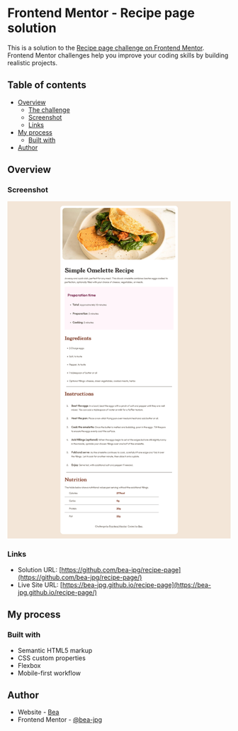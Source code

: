 # Frontend Mentor - Recipe page solution

This is a solution to the [Recipe page challenge on Frontend Mentor](https://www.frontendmentor.io/challenges/recipe-page-KiTsR8QQKm). Frontend Mentor challenges help you improve your coding skills by building realistic projects. 

## Table of contents

- [Overview](#overview)
  - [The challenge](#the-challenge)
  - [Screenshot](#screenshot)
  - [Links](#links)
- [My process](#my-process)
  - [Built with](#built-with)
- [Author](#author)

## Overview

### Screenshot

![](./screenshot.png)

### Links

- Solution URL: [https://github.com/bea-jpg/recipe-page](https://github.com/bea-jpg/recipe-page/)
- Live Site URL: [https://bea-jpg.github.io/recipe-page](https://bea-jpg.github.io/recipe-page/)

## My process

### Built with

- Semantic HTML5 markup
- CSS custom properties
- Flexbox
- Mobile-first workflow


## Author

- Website - [Bea](https://github.com/bea-jpg)
- Frontend Mentor - [@bea-jpg](https://www.frontendmentor.io/profile/bea-jpg)
